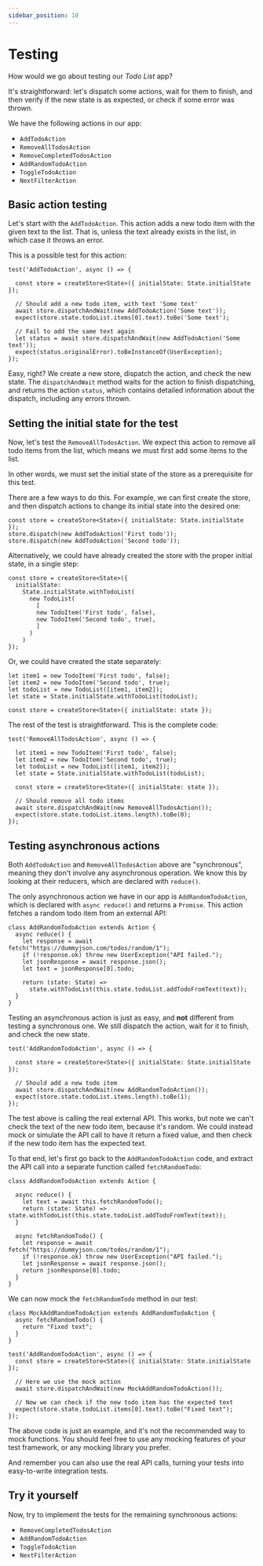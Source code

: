 ```yaml
---
sidebar_position: 10
---
```


# Testing

How would we go about testing our _Todo List_ app?

It's straightforward: let's dispatch some actions, wait for them to finish,
and then verify if the new state is as expected, or check if some error was thrown.

We have the following actions in our app:

* `AddTodoAction`
* `RemoveAllTodosAction`
* `RemoveCompletedTodosAction`
* `AddRandomTodoAction`
* `ToggleTodoAction`
* `NextFilterAction`

## Basic action testing

Let's start with the `AddTodoAction`.
This action adds a new todo item with the given text to the list.
That is, unless the text already exists in the list, in which case it throws an error.

This is a possible test for this action:

```tsx
test('AddTodoAction', async () => {

  const store = createStore<State>({ initialState: State.initialState });
  
  // Should add a new todo item, with text 'Some text'
  await store.dispatchAndWait(new AddTodoAction('Some text'));  
  expect(store.state.todoList.items[0].text).toBe('Some text');
  
  // Fail to add the same text again
  let status = await store.dispatchAndWait(new AddTodoAction('Some text'));    
  expect(status.originalError).toBeInstanceOf(UserException);          
});
```

Easy, right? We create a new store, dispatch the action, and check the new state.
The `dispatchAndWait` method waits for the action to finish dispatching,
and returns the action `status`, which contains detailed information about the dispatch,
including any errors thrown.

## Setting the initial state for the test

Now, let's test the `RemoveAllTodosAction`. We expect this action to remove all todo items from the
list, which means we must first add some items to the list.

In other words, we must set the initial state of the store as a prerequisite for this test.

There are a few ways to do this. For example, we can first create the store,
and then dispatch actions to change its initial state into the desired one:

```tsx
const store = createStore<State>({ initialState: State.initialState });
store.dispatch(new AddTodoAction('First todo'));
store.dispatch(new AddTodoAction('Second todo'));
```

Alternatively, we could have already created the store with the proper
initial state, in a single step:

```tsx
const store = createStore<State>({
  initialState: 
    State.initialState.withTodoList(
      new TodoList(
        [
        new TodoItem('First todo', false),
        new TodoItem('Second todo', true),
        ]
      )
    )
});
```

Or, we could have created the state separately:

```tsx
let item1 = new TodoItem('First todo', false);
let item2 = new TodoItem('Second todo', true);
let todoList = new TodoList([item1, item2]);
let state = State.initialState.withTodoList(todoList);
 
const store = createStore<State>({ initialState: state });
```

The rest of the test is straightforward. This is the complete code:

```tsx
test('RemoveAllTodosAction', async () => {

  let item1 = new TodoItem('First todo', false);
  let item2 = new TodoItem('Second todo', true);
  let todoList = new TodoList([item1, item2]);
  let state = State.initialState.withTodoList(todoList);
     
  const store = createStore<State>({ initialState: state });
  
  // Should remove all todo items
  await store.dispatchAndWait(new RemoveAllTodosAction());  
  expect(store.state.todoList.items.length).toBe(0);          
});
```

## Testing asynchronous actions

Both `AddTodoAction` and `RemoveAllTodosAction` above are "synchronous",
meaning they don't involve any asynchronous operation. We know this by looking at their reducers,
which are declared with `reduce()`.

The only asynchronous action we have in our app is `AddRandomTodoAction`, which is declared
with `async reduce()` and returns a `Promise`. This action fetches a random todo item
from an external API:

```tsx
class AddRandomTodoAction extends Action {
  async reduce() {
    let response = await fetch("https://dummyjson.com/todos/random/1");
    if (!response.ok) throw new UserException("API failed.");
    let jsonResponse = await response.json();
    let text = jsonResponse[0].todo;
    
    return (state: State) =>
      state.withTodoList(this.state.todoList.addTodoFromText(text));
  }
}
```

Testing an asynchronous action is just as easy, and **not** different from testing a synchronous
one. We still dispatch the action, wait for it to finish, and check the new state.

```tsx 
test('AddRandomTodoAction', async () => {

  const store = createStore<State>({ initialState: State.initialState });
  
  // Should add a new todo item
  await store.dispatchAndWait(new AddRandomTodoAction());  
  expect(store.state.todoList.items.length).toBe(1);              
});
```

The test above is calling the real external API.
This works, but note we can't check the text of the new
todo item, because it's random. We could instead mock or simulate the API call to have it return a
fixed value, and then check if the new todo item has the expected text.

To that end, let's first go back to the `AddRandomTodoAction` code,
and extract the API call into a separate function called `fetchRandomTodo`:

```tsx
class AddRandomTodoAction extends Action {  

  async reduce() {
    let text = await this.fetchRandomTodo();    
    return (state: State) => state.withTodoList(this.state.todoList.addTodoFromText(text));
  }
  
  async fetchRandomTodo() {   
    let response = await fetch("https://dummyjson.com/todos/random/1");
    if (!response.ok) throw new UserException("API failed.");
    let jsonResponse = await response.json();
    return jsonResponse[0].todo;
  }
}
```

We can now mock the `fetchRandomTodo` method in our test:

```tsx
class MockAddRandomTodoAction extends AddRandomTodoAction {
  async fetchRandomTodo() {
    return "Fixed text";
  }
}

test('AddRandomTodoAction', async () => {
  const store = createStore<State>({ initialState: State.initialState });
  
  // Here we use the mock action
  await store.dispatchAndWait(new MockAddRandomTodoAction());    
  
  // Now we can check if the new todo item has the expected text    
  expect(store.state.todoList.items[0].text).toBe("Fixed text");          
});
```

The above code is just an example, and it's not the recommended way to mock functions.
You should feel free to use any mocking features of your test framework,
or any mocking library you prefer.

And remember you can also use the real API calls, turning your tests into easy-to-write
integration tests.

## Try it yourself

Now, try to implement the tests for the remaining synchronous actions:

* `RemoveCompletedTodosAction`
* `AddRandomTodoAction`
* `ToggleTodoAction`
* `NextFilterAction`
